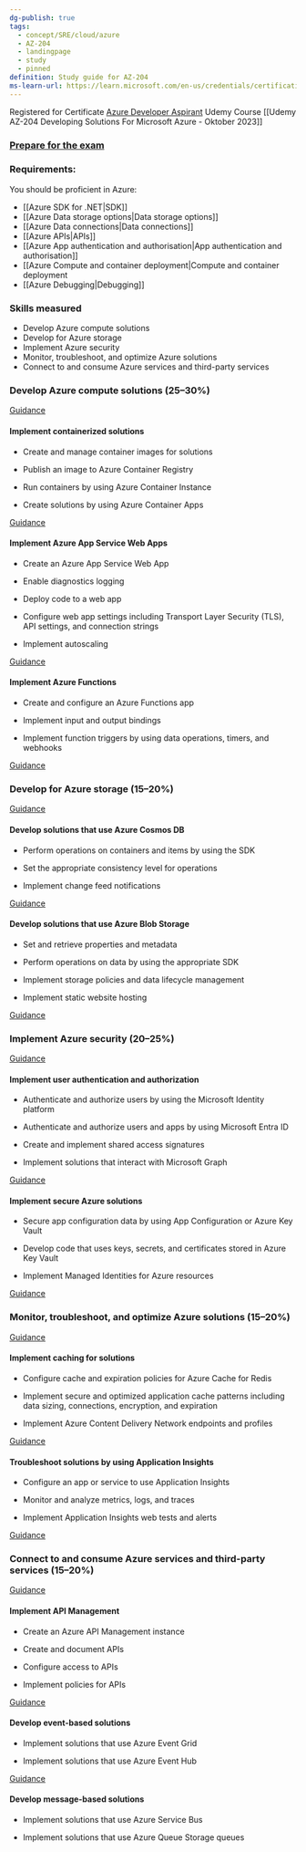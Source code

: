 ```yaml
---
dg-publish: true
tags:
  - concept/SRE/cloud/azure
  - AZ-204
  - landingpage
  - study
  - pinned
definition: Study guide for AZ-204
ms-learn-url: https://learn.microsoft.com/en-us/credentials/certifications/resources/study-guides/az-204
---
```



Registered for Certificate  [Azure Developer Aspirant](https://learn.microsoft.com/en-us/credentials/certifications/azure-developer/?practice-assessment-type=certification)
Udemy Course [[Udemy AZ-204 Developing Solutions For Microsoft Azure - Oktober 2023]]

### [Prepare for the exam](https://learn.microsoft.com/en-us/credentials/certifications/azure-developer/?practice-assessment-type=certification#two-ways-to-prepare)

### Requirements:

You should be proficient in Azure:

-  [[Azure SDK for .NET|SDK]]
- [[Azure Data storage options|Data storage options]]
- [[Azure Data connections|Data connections]]
- [[Azure APIs|APIs]]
- [[Azure App authentication and authorisation|App authentication and authorisation]]
- [[Azure Compute and container deployment|Compute and container deployment
- [[Azure Debugging|Debugging]]
### Skills measured

- Develop Azure compute solutions
- Develop for Azure storage
- Implement Azure security
- Monitor, troubleshoot, and optimize Azure solutions
- Connect to and consume Azure services and third-party services
### Develop Azure compute solutions (25–30%)

[Guidance](https://learn.microsoft.com/en-us/credentials/certifications/resources/study-guides/az-204#implement-containerized-solutions)

#### Implement containerized solutions

- Create and manage container images for solutions
    
- Publish an image to Azure Container Registry
    
- Run containers by using Azure Container Instance
    
- Create solutions by using Azure Container Apps
    

[Guidance](https://learn.microsoft.com/en-us/credentials/certifications/resources/study-guides/az-204#implement-azure-app-service-web-apps)

#### Implement Azure App Service Web Apps

- Create an Azure App Service Web App
    
- Enable diagnostics logging
    
- Deploy code to a web app
    
- Configure web app settings including Transport Layer Security (TLS), API settings, and connection strings
    
- Implement autoscaling
    

[Guidance](https://learn.microsoft.com/en-us/credentials/certifications/resources/study-guides/az-204#implement-azure-functions)

#### Implement Azure Functions

- Create and configure an Azure Functions app
    
- Implement input and output bindings
    
- Implement function triggers by using data operations, timers, and webhooks
    

[Guidance](https://learn.microsoft.com/en-us/credentials/certifications/resources/study-guides/az-204#develop-for-azure-storage-1520)

### Develop for Azure storage (15–20%)

[Guidance](https://learn.microsoft.com/en-us/credentials/certifications/resources/study-guides/az-204#develop-solutions-that-use-azure-cosmos-db)

#### Develop solutions that use Azure Cosmos DB

- Perform operations on containers and items by using the SDK
    
- Set the appropriate consistency level for operations
    
- Implement change feed notifications
    

[Guidance](https://learn.microsoft.com/en-us/credentials/certifications/resources/study-guides/az-204#develop-solutions-that-use-azure-blob-storage)

#### Develop solutions that use Azure Blob Storage

- Set and retrieve properties and metadata
    
- Perform operations on data by using the appropriate SDK
    
- Implement storage policies and data lifecycle management
    
- Implement static website hosting
    

[Guidance](https://learn.microsoft.com/en-us/credentials/certifications/resources/study-guides/az-204#implement-azure-security-2025)

### Implement Azure security (20–25%)

[Guidance](https://learn.microsoft.com/en-us/credentials/certifications/resources/study-guides/az-204#implement-user-authentication-and-authorization)

#### Implement user authentication and authorization

- Authenticate and authorize users by using the Microsoft Identity platform
    
- Authenticate and authorize users and apps by using Microsoft Entra ID
    
- Create and implement shared access signatures
    
- Implement solutions that interact with Microsoft Graph
    

[Guidance](https://learn.microsoft.com/en-us/credentials/certifications/resources/study-guides/az-204#implement-secure-azure-solutions)

#### Implement secure Azure solutions

- Secure app configuration data by using App Configuration or Azure Key Vault
    
- Develop code that uses keys, secrets, and certificates stored in Azure Key Vault
    
- Implement Managed Identities for Azure resources
    

[Guidance](https://learn.microsoft.com/en-us/credentials/certifications/resources/study-guides/az-204#monitor-troubleshoot-and-optimize-azure-solutions-1520)

### Monitor, troubleshoot, and optimize Azure solutions (15–20%)

[Guidance](https://learn.microsoft.com/en-us/credentials/certifications/resources/study-guides/az-204#implement-caching-for-solutions)

#### Implement caching for solutions

- Configure cache and expiration policies for Azure Cache for Redis
    
- Implement secure and optimized application cache patterns including data sizing, connections, encryption, and expiration
    
- Implement Azure Content Delivery Network endpoints and profiles
    

[Guidance](https://learn.microsoft.com/en-us/credentials/certifications/resources/study-guides/az-204#troubleshoot-solutions-by-using-application-insights)

#### Troubleshoot solutions by using Application Insights

- Configure an app or service to use Application Insights
    
- Monitor and analyze metrics, logs, and traces
    
- Implement Application Insights web tests and alerts
    

[Guidance](https://learn.microsoft.com/en-us/credentials/certifications/resources/study-guides/az-204#connect-to-and-consume-azure-services-and-third-party-services-1520)

### Connect to and consume Azure services and third-party services (15–20%)

[Guidance](https://learn.microsoft.com/en-us/credentials/certifications/resources/study-guides/az-204#implement-api-management)

#### Implement API Management

- Create an Azure API Management instance
    
- Create and document APIs
    
- Configure access to APIs
    
- Implement policies for APIs
    

[Guidance](https://learn.microsoft.com/en-us/credentials/certifications/resources/study-guides/az-204#develop-event-based-solutions)

#### Develop event-based solutions

- Implement solutions that use Azure Event Grid
    
- Implement solutions that use Azure Event Hub
    

[Guidance](https://learn.microsoft.com/en-us/credentials/certifications/resources/study-guides/az-204#develop-message-based-solutions)

#### Develop message-based solutions

- Implement solutions that use Azure Service Bus
    
- Implement solutions that use Azure Queue Storage queues